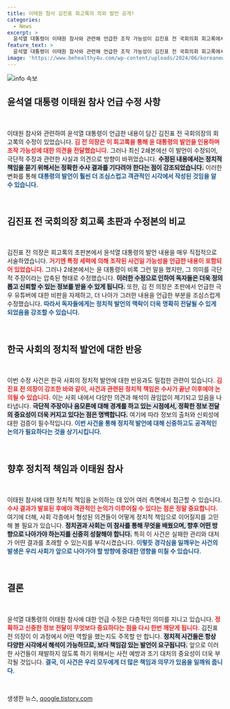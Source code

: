 ```yaml
---
title: 이태원 참사 김진표 회고록의 의외 발언 공개!
categories:
  - News
excerpt: >
  윤석열 대통령이 이태원 참사와 관련해 언급한 조작 가능성이 김진표 전 국회의회 회고록에서 극단적 주장으로 수정되며 논란에 점화됐다. 변경된 내용은 대통령의 입장을 다르게 해석할 여지를 남기고 있다. 클릭하고 내용의 진실을 확인하세요!
feature_text: >
  윤석열 대통령이 이태원 참사와 관련해 언급한 조작 가능성이 김진표 전 국회의회 회고록에서 극단적 주장으로 수정되며 논란에 점화됐다. 변경된 내용은 대통령의 입장을 다르게 해석할 여지를 남기고 있다. 클릭하고 내용의 진실을 확인하세요!
image: 'https://www.behealthy4u.com/wp-content/uploads/2024/06/koreanews.jpg'
---
```


<p><img src="https://www.behealthy4u.com/wp-content/uploads/2024/06/koreanews.jpg" alt="info 속보" /></p>

<h2 data-ke-size="size26">윤석열 대통령 이태원 참사 언급 수정 사항</h2>

<p data-ke-size="size16">&nbsp;</p>

<p>이태원 참사와 관련하여 윤석열 대통령이 언급한 내용이 담긴 김진표 전 국회의장의 회고록의 수정이 있었습니다. <b><span style="color: #ee2323;">김 전 의장은 이 회고록을 통해 윤 대통령의 발언을 인용하며 조작 가능성에 대한 의견을 전달했습니다.</span></b> 그러나 최신 2쇄본에선 이 발언이 수정되어, 극단적 주장과 관련한 사실과 의견으로 방향이 바뀌었습니다. <b><span style="background-color: #21538527;">수정된 내용에서는 정치적 책임을 묻기 위해서는 정확한 수사 결과를 기다려야 한다는 점이 강조되었습니다.</span></b> 이러한 변화를 통해 <b><span style="color: #1a5490;">대통령의 발언이 훨씬 더 조심스럽고 객관적인 시각에서 작성된 것임을 알 수 있습니다.</span></b></p>

<p><br></p>

<h2 data-ke-size="size26">김진표 전 국회의장 회고록 초판과 수정본의 비교</h2>

<p data-ke-size="size16">&nbsp;</p>

<p>김진표 전 의장은 회고록의 초판본에서 윤석열 대통령의 발언 내용을 매우 직접적으로 서술하였습니다. <b><span style="color: #ee2323;">거기엔 특정 세력에 의해 조작된 사건일 가능성을 언급한 내용이 포함되어 있었습니다.</span></b> 그러나 2쇄본에서는 윤 대통령이 비록 그런 말을 했지만, 그 의미를 극단적 주장이라는 압축된 형태로 수정했습니다. <b><span style="background-color: #21538527;">이러한 수정으로 인하여 독자들은 더욱 정의롭고 신뢰할 수 있는 정보를 받을 수 있게 됩니다.</span></b> 또한, 김 전 의장은 초판에서 언급한 극우 유튜버에 대한 비판을 자제하고, 더 나아가 그러한 내용을 언급한 부분을 조심스럽게 수정했습니다. <b><span style="color: #1a5490;">따라서 독자들에게는 정치적 발언의 맥락이 더욱 명확히 전달될 수 있게 되었음을 강조할 수 있습니다.</span></b></p>

<p><br></p>

<h2 data-ke-size="size26">한국 사회의 정치적 발언에 대한 반응</h2>

<p data-ke-size="size16">&nbsp;</p>

<p>이번 수정 사건은 한국 사회의 정치적 발언에 대한 반응과도 밀접한 관련이 있습니다. <b><span style="color: #ee2323;">김진표 전 의장이 강조한 바와 같이, 사건과 관련된 정치적 책임은 수사가 끝난 이후에야 논의될 수 있습니다.</span></b> 이는 사회 내에서 다양한 의견과 해석이 끊임없이 제기되고 있음을 나타냅니다. <b><span style="background-color: #21538527;">극단적 주장이나 음모론에 대해 경계를 하고 있는 시점에서, 정확한 정보 전달의 중요성이 더욱 커지고 있다는 점은 명백합니다.</span></b> 여기에 따라 정보의 출처와 신뢰성에 대한 검증이 필수적입니다. <b><span style="color: #1a5490;">이번 사건을 통해 정치적 발언에 대해 신중하고도 공격적인 논의가 필요하다는 것을 상기시킵니다.</span></b></p>

<p><br></p>

<h2 data-ke-size="size26">향후 정치적 책임과 이태원 참사</h2>

<p data-ke-size="size16">&nbsp;</p>

<p>이태원 참사에 대한 정치적 책임을 논의하는 데 있어 여러 측면에서 접근할 수 있습니다. <b><span style="color: #ee2323;">수사 결과가 발표된 후에야 객관적인 논의가 이루어질 수 있다는 점은 정말 중요합니다.</span></b> 여기에 더해, 사회 각층에서 형성된 의견들이 어떻게 정치적 책임으로 이어질지를 고민해 볼 필요가 있습니다. <b><span style="background-color: #21538527;">정치권과 사회는 이 참사를 통해 무엇을 배웠으며, 향후 어떤 방향으로 나아가야 하는지를 신중히 성찰해야 합니다.</span></b> 특히 이 사건은 실패한 관리와 대처가 어떤 결과를 초래할 수 있는지를 부각시켰습니다. <b><span style="color: #1a5490;">이렇듯 경각심을 일깨우는 사건의 발생은 우리 사회가 앞으로 나아가야 할 방향에 중대한 영향을 미칠 수 있습니다.</span></b></p>

<p><br></p>

<h2 data-ke-size="size26">결론</h2>

<p data-ke-size="size16">&nbsp;</p>

<p>윤석열 대통령의 이태원 참사에 대한 언급 수정은 다층적인 의미를 지니고 있습니다. <b><span style="color: #ee2323;">정확하고 신중한 정보 전달이 무엇보다 중요하다는 점을 다시 한번 깨닫게 됩니다.</span></b> 김진표 전 의장이 이 과정에서 어떤 역할을 했는지도 주목할 만 합니다. <b><span style="background-color: #21538527;">정치적 사건들은 항상 다양한 시각에서 해석이 가능하므로, 보다 책임감 있는 발언이 요구됩니다.</span></b> 앞으로 이러한 사건들이 재발하지 않도록 하기 위해서는 사전 예방과 조기 대처의 중요성이 더욱 부각될 것입니다. <b><span style="color: #1a5490;">결국, 이 사건은 우리 모두에게 더 많은 책임과 의무가 있음을 일깨워 줍니다.</span></b></p>

<p data-ke-size="size16">&nbsp;</p>
생생한 뉴스, <a href="https://qoogle.tistory.com" rel="dofollow">qoogle.tistory.com</a>


